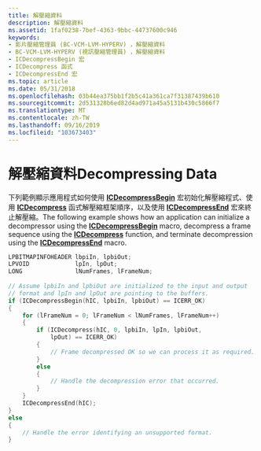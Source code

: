 ```yaml
---
title: 解壓縮資料
description: 解壓縮資料
ms.assetid: 1faf0238-7bef-4363-9bbc-44737600c946
keywords:
- 影片壓縮管理員 (BC-VCM-LVM-HYPERV) ，解壓縮資料
- BC-VCM-LVM-HYPERV (視訊壓縮管理員) ，解壓縮資料
- ICDecompressBegin 宏
- ICDecompress 函式
- ICDecompressEnd 宏
ms.topic: article
ms.date: 05/31/2018
ms.openlocfilehash: 03b44ea375bb1f2b5c41a361ca7f31387439b610
ms.sourcegitcommit: 2d531328b6ed82d4ad971a45a5131b430c5866f7
ms.translationtype: MT
ms.contentlocale: zh-TW
ms.lasthandoff: 09/16/2019
ms.locfileid: "103673403"
---
```

# <a name="decompressing-data"></a><span data-ttu-id="902e2-108">解壓縮資料</span><span class="sxs-lookup"><span data-stu-id="902e2-108">Decompressing Data</span></span>

<span data-ttu-id="902e2-109">下列範例顯示應用程式如何使用 [**ICDecompressBegin**](/windows/desktop/api/Vfw/nf-vfw-icdecompressbegin) 宏初始化解壓縮程式、使用 [**ICDecompress**](/windows/desktop/api/Vfw/nf-vfw-icdecompress) 函式解壓縮框架順序，以及使用 [**ICDecompressEnd**](/windows/desktop/api/Vfw/nf-vfw-icdecompressend) 宏來終止解壓縮。</span><span class="sxs-lookup"><span data-stu-id="902e2-109">The following example shows how an application can initialize a decompressor using the [**ICDecompressBegin**](/windows/desktop/api/Vfw/nf-vfw-icdecompressbegin) macro, decompress a frame sequence using the [**ICDecompress**](/windows/desktop/api/Vfw/nf-vfw-icdecompress) function, and terminate decompression using the [**ICDecompressEnd**](/windows/desktop/api/Vfw/nf-vfw-icdecompressend) macro.</span></span>


```C++
LPBITMAPINFOHEADER lbpiIn, lpbiOut; 
LPVOID             lpIn, lpOut; 
LONG               lNumFrames, lFrameNum; 
 
// Assume lpbiIn and lpbiOut are initialized to the input and output 
// format and lpIn and lpOut are pointing to the buffers. 
if (ICDecompressBegin(hIC, lpbiIn, lpbiOut) == ICERR_OK)
{ 
    for (lFrameNum = 0; lFrameNum < lNumFrames, lFrameNum++)
    { 
        if (ICDecompress(hIC, 0, lpbiIn, lpIn, lpbiOut, 
            lpOut) == ICERR_OK) 
        { 
            // Frame decompressed OK so we can process it as required. 
        } 
        else 
        { 
            // Handle the decompression error that occurred. 
        } 
    } 
    ICDecompressEnd(hIC); 
} 
else 
{ 
    // Handle the error identifying an unsupported format. 
} 
 
```



 

 




